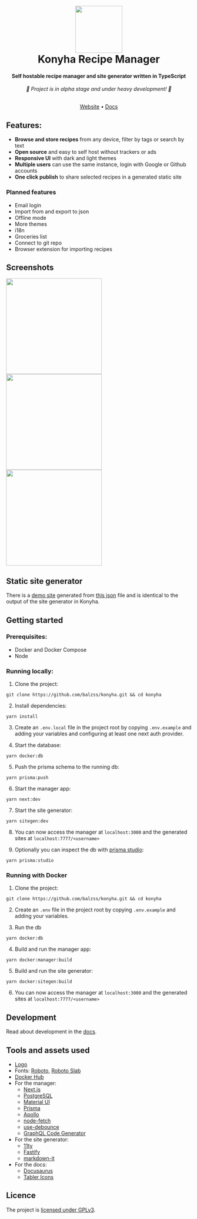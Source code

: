<h1 align="center">
  <br>
  <a href="https://konyha.xyz"><img src="/public/logo128.png" height="128px" width="128px"></a>
  <br>
  Konyha Recipe Manager
  <br>
</h1>

<h4 align="center">Self hostable recipe manager and site generator written in TypeScript</h4>
<div align="center"><i>🚧 Project is in alpha stage and under heavy development! 🚧 </i></div>

<br>
<p align="center">
  <a href="https://konyha.xyz" target="_blank" rel="noopener noreferrer">Website</a> •
  <a href="https://konyha.xyz/docs" target="_blank" rel="noopener noreferrer">Docs</a>
</p>

## Features:

- **Browse and store recipes** from any device, filter by tags or search by text
- **Open source** and easy to self host without trackers or ads
- **Responsive UI** with dark and light themes
- **Multiple users** can use the same instance, login with Google or Github accounts
- **One click publish** to share selected recipes in a generated static site

### Planned features

- Email login
- Import from and export to json
- Offline mode
- More themes
- i18n
- Groceries list
- Connect to git repo
- Browser extension for importing recipes

## Screenshots

<p float="left">
  <img src="/sitegen/homepage/static/img/screenshot-manager-home.png" width="260" />
  <img src="/sitegen/homepage/static/img/screenshot-manager-details.png" width="260" />
  <img src="/sitegen/homepage/static/img/screenshot-manager-edit.png" width="260" />
</p>

## Static site generator

There is a [demo site](https://konyha.xyz/demo) generated from [this json](/sitegen/demo.json) file and is identical 
to the output of the site generator in Konyha.

## Getting started

### Prerequisites:

- Docker and Docker Compose
- Node

### Running locally:

1. Clone the project:

```
git clone https://github.com/balzss/konyha.git && cd konyha
```

2. Install dependencies:

```
yarn install
```

3. Create an `.env.local` file in the project root by copying `.env.example` and adding your variables and configuring
   at least one next auth provider.

4. Start the database:

```
yarn docker:db
```

5. Push the prisma schema to the running db:

```
yarn prisma:push
```

6. Start the manager app:

```
yarn next:dev
```

7. Start the site generator:

```
yarn sitegen:dev
```

8. You can now access the manager at `localhost:3000` and the generated sites at `localhost:7777/<username>`

9. Optionally you can inspect the db with [prisma studio](https://www.prisma.io/studio):

```
yarn prisma:studio
```

### Running with Docker

1. Clone the project:

```
git clone https://github.com/balzss/konyha.git && cd konyha
```

2. Create an `.env` file in the project root by copying `.env.example` and adding your variables.

3. Run the db

```
yarn docker:db
```

4. Build and run the manager app:

```
yarn docker:manager:build
```

5. Build and run the site generator:

```
yarn docker:sitegen:build
```

6. You can now access the manager at `localhost:3000` and the generated sites at `localhost:7777/<username>`


## Development

Read about development in the [docs](https://konyha/xyz/docs/category/development).

## Tools and assets used

- [Logo](https://www.flaticon.com/premium-icon/recipe-book_5402878)
- Fonts: [Roboto](https://fonts.google.com/specimen/Roboto), [Roboto Slab](https://fonts.google.com/specimen/Roboto+Slab)
- [Docker Hub](https://hub.docker.com/)
- For the manager:
  - [Next.js](https://nextjs.org/)
  - [PostgreSQL](https://www.postgresql.org/)
  - [Material UI](https://mui.com/)
  - [Prisma](https://www.prisma.io/)
  - [Apollo](https://www.apollographql.com/docs/)
  - [node-fetch](https://github.com/node-fetch/node-fetch)
  - [use-debounce](https://github.com/xnimorz/use-debounce)
  - [GraphQL Code Generator](https://www.graphql-code-generator.com/)
- For the site generator:
  - [11ty](https://www.11ty.dev/)
  - [Fastify](https://www.fastify.io/)
  - [markdown-it](https://github.com/markdown-it/markdown-it)
- For the docs:
  - [Docusaurus](https://docusaurus.io/)
  - [Tabler Icons](https://tabler-icons.io/)

## Licence

The project is [licensed under GPLv3](/LICENSE).
